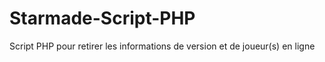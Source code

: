 Starmade-Script-PHP
===================

Script PHP pour retirer les informations de version et de joueur(s) en ligne
